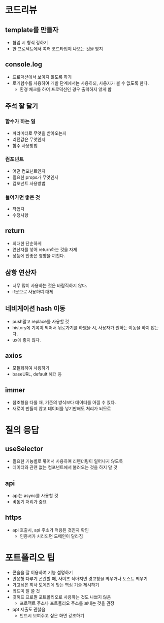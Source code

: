 # 코드리뷰

## template를 만들자

* 협업 시 형식 정하기
* 한 프로젝트에서 여러 코드타입이 나오는 것을 방지



## console.log

* 프로덕션에서 보이지 않도록 하기
* 로거함수를 사용하여 개발 단계에서는 사용하되, 사용자가 볼 수 없도록 한다.
  * 환경 체크를 하여 프로덕션인 경우 출력하지 않게 함



## 주석 잘 달기

### 함수가 하는 일

* 파라미터로 무엇을 받아오는지
* 리턴값은 무엇인지
* 함수 사용방법

### 컴포넌트

* 어떤 컴포넌트인지
* 필요한 props가 무엇인지
* 컴포넌트 사용방법

### 들어가면 좋은 것

* 작업자
* 수정사항



## return

* 최대한 단순하게
* 연산자를 넣어 return하는 것을 자제
* 성능에 안좋은 영향을 끼친다.



##  삼항 연산자

* 너무 많이 사용하는 것은 바람직하지 않다.
* if문으로 사용하여 대체



## 네비게이션 hash 이동

* push말고 replace를 사용할 것
* history에 기록이 되어서 뒤로가기를 하였을 시, 사용자가 원하는 이동을 하지 않는다.
* ux에 좋지 않다.



## axios

* 모듈화하여 사용하기
*  baseURL, default 헤더 등



## immer

* 참조형을 다룰 때, 기존의 방식보다 데이터를 아낄 수 있다.
* 새로이 만들지 않고 데이터를 넣기만해도 처리가 되므로



# 질의 응답

## useSelector

* 필요한 기능별로 묶어서 사용하여 리렌더링이 일어나지 않도록
* 데이터와 관련 없는 컴포넌트에서 불러오는 것을 하지 말 것



## api

* api는 async를 사용할 것
* 비동기 처리가 중요



## https

* api 호출시, api 주소가 적용된 것인지 확인
  * 인증서가 처리되면 도메인이 달라짐



# 포트폴리오 팁

*  콘솔을 잘 이용하여 기능 설명하기
* 반응형 다루기 곤란할 때, 사이즈 작아지면 경고창을 띄우거나 토스트 띄우기
* 가고싶은 회사 도메인에 맞는 핵심 기술 제시하기
* 리드미 잘 쓸 것
* 깃허프 프로필 포트폴리오로 사용하는 것도 나쁘지 않음
  * 프로젝트 주소나 포트폴리오 주소를 보내는 것을 권장
* ppt 제출도 괜찮음
  * 반드시 보여주고 싶은 화면 강조하기